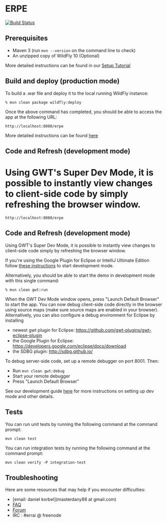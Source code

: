 ERPE
=====================

[![Build Status](https://travis-ci.org/masterdany88/erpe.svg?branch=master)](https://travis-ci.org/masterdany88/erpe) 

Prerequisites
-------------

 * Maven 3 (run `mvn --version` on the command line to check)
 * An unzipped copy of WildFly 10 (Optional)

More detailed instructions can be found in our [Setup Tutorial](tutorial-guide/SETUP.adoc)

Build and deploy (production mode)
----------------

To build a .war file and deploy it to the local running WildFly instance:

    % mvn clean package wildfly:deploy

Once the above command has completed, you should be able to access the app at the following URL:

    http://localhost:8080/erpe

More detailed instructions can be found [here](tutorial-guide/RUN.adoc)

Code and Refresh (development mode)
----------------

Using GWT's Super Dev Mode, it is possible to instantly view changes to client-side code by simply refreshing the browser window. 
=======
    http://localhost:8080/erpe

Code and Refresh (development mode)
-----------------------------------

Using GWT's Super Dev Mode, it is possible to instantly view changes to client-side code simply by refreshing the browser window. 

If you're using the Google Plugin for Eclipse or IntelliJ Ultimate Edition follow [these instructions](http://docs.jboss.org/errai/latest/errai/reference/html_single/#_running_and_debugging_in_your_ide_using_gwt_tooling) to start development mode.

Alternatively, you should be able to start the demo in development mode with this single command:

    % mvn clean gwt:run

When the GWT Dev Mode window opens, press "Launch Default Browser" to start the app. You can now debug client-side code directly in the browser using source maps (make sure source maps are enabled in your browser). Alternatively, you can also configure a debug environment for Eclipse by installing

- newest gwt plugin for Eclipse: https://github.com/gwt-plugins/gwt-eclipse-plugin
- the Google Plugin for Eclipse: https://developers.google.com/eclipse/docs/download
- the SDBG plugin: http://sdbg.github.io/

To debug server-side code, set up a remote debugger on port 8001.
Then:
* Run `mvn clean gwt:debug`
* Start your remote debugger
* Press "Launch Default Browser"

See our development guide [here](tutorial-guide/DEVELOP.adoc) for more instructions on setting up dev mode and other details.


Tests
-----------------------------------

You can run unit tests by running the following command at the command prompt:

    mvn clean test

You can run integration tests by running the following command at the command prompt:

    mvn clean verify -P integration-test
    
    
Troubleshooting
---------------

Here are some resources that may help if you encounter difficulties:
* [email: daniel korbel](masterdany88 at gmail.com)
* [FAQ](tutorial-guide/FAQ.adoc)
* [Forum](https://community.jboss.org/en/errai)
* IRC : #errai @ freenode
